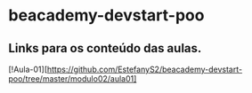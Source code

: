 # beacademy-devstart-poo

## Links para os conteúdo das aulas.

[!Aula-01][https://github.com/EstefanyS2/beacademy-devstart-poo/tree/master/modulo02/aula01]
